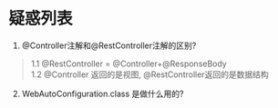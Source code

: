 # 疑惑列表
1. @Controller注解和@RestController注解的区别?  
> 1.1 @RestController = @Controller+@ResponseBody  
  1.2 @Controller 返回的是视图, @RestController返回的是数据结构
    
2. WebAutoConfiguration.class 是做什么用的?
